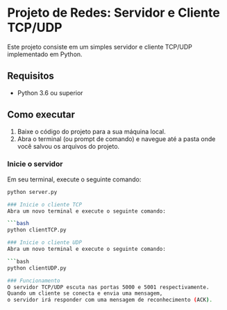 # Projeto de Redes: Servidor e Cliente TCP/UDP

Este projeto consiste em um simples servidor e cliente TCP/UDP implementado em Python.

## Requisitos

- Python 3.6 ou superior

## Como executar

1. Baixe o código do projeto para a sua máquina local.
2. Abra o terminal (ou prompt de comando) e navegue até a pasta onde você salvou os arquivos do projeto.

### Inicie o servidor

Em seu terminal, execute o seguinte comando:

```bash
python server.py

### Inicie o cliente TCP
Abra um novo terminal e execute o seguinte comando:

```bash
python clientTCP.py

### Inicie o cliente UDP
Abra um novo terminal e execute o seguinte comando:

```bash
python clientUDP.py

### Funcionamento
O servidor TCP/UDP escuta nas portas 5000 e 5001 respectivamente. 
Quando um cliente se conecta e envia uma mensagem, 
o servidor irá responder com uma mensagem de reconhecimento (ACK).
